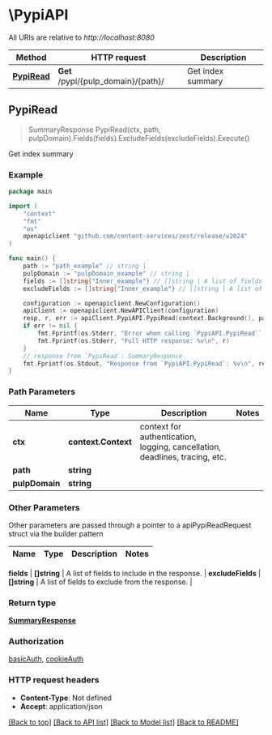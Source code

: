 # \PypiAPI

All URIs are relative to *http://localhost:8080*

Method | HTTP request | Description
------------- | ------------- | -------------
[**PypiRead**](PypiAPI.md#PypiRead) | **Get** /pypi/{pulp_domain}/{path}/ | Get index summary



## PypiRead

> SummaryResponse PypiRead(ctx, path, pulpDomain).Fields(fields).ExcludeFields(excludeFields).Execute()

Get index summary



### Example

```go
package main

import (
	"context"
	"fmt"
	"os"
	openapiclient "github.com/content-services/zest/release/v2024"
)

func main() {
	path := "path_example" // string | 
	pulpDomain := "pulpDomain_example" // string | 
	fields := []string{"Inner_example"} // []string | A list of fields to include in the response. (optional)
	excludeFields := []string{"Inner_example"} // []string | A list of fields to exclude from the response. (optional)

	configuration := openapiclient.NewConfiguration()
	apiClient := openapiclient.NewAPIClient(configuration)
	resp, r, err := apiClient.PypiAPI.PypiRead(context.Background(), path, pulpDomain).Fields(fields).ExcludeFields(excludeFields).Execute()
	if err != nil {
		fmt.Fprintf(os.Stderr, "Error when calling `PypiAPI.PypiRead``: %v\n", err)
		fmt.Fprintf(os.Stderr, "Full HTTP response: %v\n", r)
	}
	// response from `PypiRead`: SummaryResponse
	fmt.Fprintf(os.Stdout, "Response from `PypiAPI.PypiRead`: %v\n", resp)
}
```

### Path Parameters


Name | Type | Description  | Notes
------------- | ------------- | ------------- | -------------
**ctx** | **context.Context** | context for authentication, logging, cancellation, deadlines, tracing, etc.
**path** | **string** |  | 
**pulpDomain** | **string** |  | 

### Other Parameters

Other parameters are passed through a pointer to a apiPypiReadRequest struct via the builder pattern


Name | Type | Description  | Notes
------------- | ------------- | ------------- | -------------


 **fields** | **[]string** | A list of fields to include in the response. | 
 **excludeFields** | **[]string** | A list of fields to exclude from the response. | 

### Return type

[**SummaryResponse**](SummaryResponse.md)

### Authorization

[basicAuth](../README.md#basicAuth), [cookieAuth](../README.md#cookieAuth)

### HTTP request headers

- **Content-Type**: Not defined
- **Accept**: application/json

[[Back to top]](#) [[Back to API list]](../README.md#documentation-for-api-endpoints)
[[Back to Model list]](../README.md#documentation-for-models)
[[Back to README]](../README.md)


